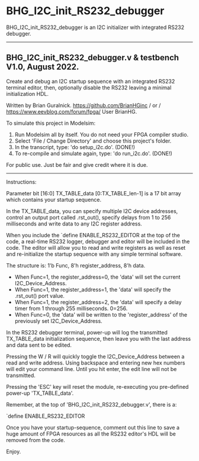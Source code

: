 # BHG_I2C_init_RS232_debugger
BHG_I2C_init_RS232_debugger is an I2C initializer with integrated RS232 debugger.

***************************************************************************************************************
BHG_I2C_init_RS232_debugger.v & testbench  V1.0, August 2022.
---------------------------------------------------------------------------------------------------------------
Create and debug an I2C startup sequence with an integrated RS232 terminal editor,
then, optionally disable the RS232 leaving a minimal initialization HDL.

Written by Brian Guralnick.
https://github.com/BrianHGinc / or / https://www.eevblog.com/forum/fpga/ User BrianHG.


To simulate this project in Modelsim:
 1) Run Modelsim all by itself.  You do not need your FPGA compiler studio.
 2) Select 'File / Change Directory' and choose this project's folder.
 3) In the transcript, type:                'do setup_i2c.do'.  (DONE!)
 4) To re-compile and simulate again, type: 'do run_i2c.do'.    (DONE!)

For public use.  Just be fair and give credit where it is due.
***************************************************************************************************************

Instructions:

 Parameter bit [16:0] TX_TABLE_data [0:TX_TABLE_len-1] is a 17 bit array which contains your startup sequence.

 In the TX_TABLE_data, you can specify multiple I2C device addresses, control an output port called .rst_out(),
specify delays from 1 to 256 milliseconds and write data to any I2C register address.

 When you include the `define ENABLE_RS232_EDITOR at the top of the code, a real-time RS232 logger, debugger and
editor will be included in the code.  The editor will allow you to read and write registers as well as reset
and re-initialize the startup sequence with any simple terminal software.


The structure is: 1'b Func, 8'h register_address, 8'h data.

  - When Func=1, the register_address=0, the 'data' will set the current I2C_Device_Address.
  - When Func=1, the register_address=1, the 'data' will specify the .rst_out() port value.
  - When Func=1, the register_address=2, the 'data' will specify a delay timer from 1 through 255 milliseconds. 0=256.
  - When Func=0, the 'data' will be written to the 'register_address' of the previously set I2C_Device_Address.


 In the RS232 debugger terminal, power-up will log the transmitted TX_TABLE_data initialization sequence, then
leave you with the last address and data sent to be edited.

 Pressing the W / R will quickly toggle the I2C_Device_Address between a read and write address.
Using backspace and entering new hex numbers will edit your command line.  Until you hit enter,
the edit line will not be transmitted.

 Pressing the 'ESC' key will reset the module, re-executing you pre-defined power-up 'TX_TABLE_data'.


Remember, at the top of 'BHG_I2C_init_RS232_debugger.v', there is a:

`define  ENABLE_RS232_EDITOR

 Once you have your startup-sequence, comment out this line to save a huge amount of FPGA resources
as all the RS232 editor's HDL will be removed from the code.


Enjoy.
